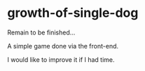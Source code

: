 growth-of-single-dog
====
Remain to be finished...

A simple game done via the front-end.

I would like to improve it if I had time.